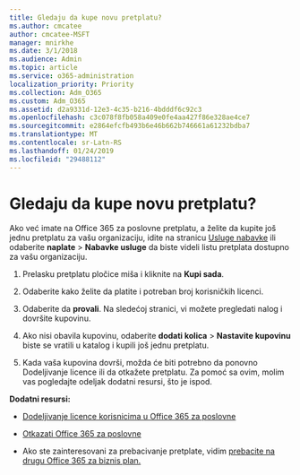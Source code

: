```yaml
---
title: Gledaju da kupe novu pretplatu?
ms.author: cmcatee
author: cmcatee-MSFT
manager: mnirkhe
ms.date: 3/1/2018
ms.audience: Admin
ms.topic: article
ms.service: o365-administration
localization_priority: Priority
ms.collection: Adm_O365
ms.custom: Adm_O365
ms.assetid: d2a9331d-12e3-4c35-b216-4bdddf6c92c3
ms.openlocfilehash: c3c078f8fb058a409e0fe4aa427f86e328ae4ce7
ms.sourcegitcommit: e2864efcfb493b6e46b662b746661a61232bdba7
ms.translationtype: MT
ms.contentlocale: sr-Latn-RS
ms.lasthandoff: 01/24/2019
ms.locfileid: "29488112"
---
```

# <a name="looking-to-buy-a-new-subscription"></a>Gledaju da kupe novu pretplatu?

Ako već imate na Office 365 za poslovne pretplatu, a želite da kupite još jednu pretplatu za vašu organizaciju, idite na stranicu [Usluge nabavke](https://go.microsoft.com/fwlink/p/?linkid=868433) ili odaberite **naplate** \> **Nabavke usluge** da biste videli listu pretplata dostupno za vašu organizaciju. 
  
1. Prelasku pretplatu pločice miša i kliknite na **Kupi sada**.
    
2. Odaberite kako želite da platite i potreban broj korisničkih licenci.
    
3. Odaberite da **provali**. Na sledećoj stranici, vi možete pregledati nalog i dovršite kupovinu.
    
4. Ako nisi obavila kupovinu, odaberite **dodati kolica** \> **Nastavite kupovinu** biste se vratili u katalog i kupili još jednu pretplatu. 
    
5. Kada vaša kupovina dovrši, možda će biti potrebno da ponovno Dodeljivanje licence ili da otkažete pretplatu. Za pomoć sa ovim, molim vas pogledajte odeljak dodatni resursi, što je ispod.
    
 **Dodatni resursi:**
  
- [Dodeljivanje licence korisnicima u Office 365 za poslovne](https://support.office.com/article/997596b5-4173-4627-b915-36abac6786dc)
    
- [Otkazati Office 365 za poslovne](https://support.office.com/article/b1bc0bef-4608-4601-813a-cdd9f746709a)
    
- Ako ste zainteresovani za prebacivanje pretplate, vidim [prebacite na drugu Office 365 za biznis plan.](https://support.office.com/article/73318661-8f33-478b-bcc7-fb8d69dbb22a)
    

